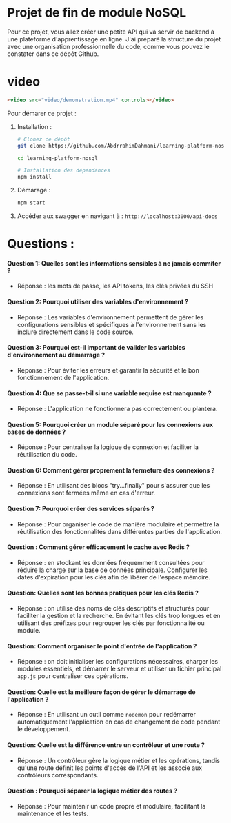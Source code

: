 # Projet de fin de module NoSQL

Pour ce projet, vous allez créer une petite API qui va servir de backend à une plateforme d'apprentissage en ligne. J'ai préparé la structure du projet avec une organisation professionnelle du code, comme vous pouvez le constater dans ce dépôt Github.

# video

```markdown
<video src="video/demonstration.mp4" controls></video>
```

Pour démarer ce projet :

1. Installation :

   ```bash
   # Clonez ce dépôt
   git clone https://github.com/AbdrrahimDahmani/learning-platform-nosql.git

   cd learning-platform-nosql

   # Installation des dépendances
   npm install
   ```

2. Démarage :

   ```bash
   npm start
   ```

3. Accéder aux swagger en navigant à : `http://localhost:3000/api-docs`

# Questions :

#### Question 1: Quelles sont les informations sensibles à ne jamais commiter ?

- Réponse : les mots de passe, les API tokens, les clés privées du SSH

#### Question 2: Pourquoi utiliser des variables d'environnement ?

- Réponse : Les variables d'environnement permettent de gérer les configurations sensibles et spécifiques à l'environnement sans les inclure directement dans le code source.

#### Question 3: Pourquoi est-il important de valider les variables d'environnement au démarrage ?

- Réponse : Pour éviter les erreurs et garantir la sécurité et le bon fonctionnement de l'application.

#### Question 4: Que se passe-t-il si une variable requise est manquante ?

- Réponse : L'application ne fonctionnera pas correctement ou plantera.

#### Question 5: Pourquoi créer un module séparé pour les connexions aux bases de données ?

- Réponse : Pour centraliser la logique de connexion et faciliter la réutilisation du code.

#### Question 6: Comment gérer proprement la fermeture des connexions ?

- Réponse : En utilisant des blocs "try...finally" pour s'assurer que les connexions sont fermées même en cas d'erreur.

#### Question 7: Pourquoi créer des services séparés ?

- Réponse : Pour organiser le code de manière modulaire et permettre la réutilisation des fonctionnalités dans différentes parties de l'application.

#### Question : Comment gérer efficacement le cache avec Redis ?

- Réponse : en stockant les données fréquemment consultées pour réduire la charge sur la base de données principale. Configurer les dates d'expiration pour les clés afin de libérer de l'espace mémoire.

#### Question: Quelles sont les bonnes pratiques pour les clés Redis ?

- Réponse : on utilise des noms de clés descriptifs et structurés pour faciliter la gestion et la recherche. En évitant les clés trop longues et en utilisant des préfixes pour regrouper les clés par fonctionnalité ou module.

#### Question: Comment organiser le point d'entrée de l'application ?

- Réponse : on doit initialiser les configurations nécessaires, charger les modules essentiels, et démarrer le serveur et utiliser un fichier principal `app.js` pour centraliser ces opérations.

#### Question: Quelle est la meilleure façon de gérer le démarrage de l'application ?

- Réponse : En utilisant un outil comme `nodemon` pour redémarrer automatiquement l'application en cas de changement de code pendant le développement.

#### Question: Quelle est la différence entre un contrôleur et une route ?

- Réponse : Un contrôleur gère la logique métier et les opérations, tandis qu'une route définit les points d'accès de l'API et les associe aux contrôleurs correspondants.

#### Question : Pourquoi séparer la logique métier des routes ?

- Réponse : Pour maintenir un code propre et modulaire, facilitant la maintenance et les tests.

